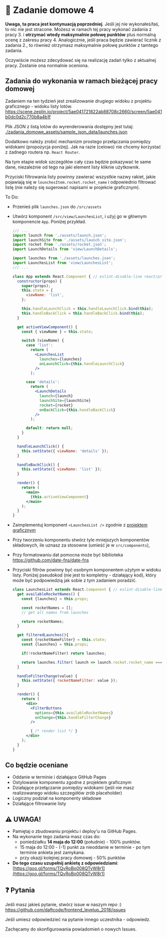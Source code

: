 # 📖 Zadanie domowe 4

**Uwaga, ta praca jest kontynuacją poprzedniej**. Jeśli jej nie wykonałeś/łaś, to nic nie jest stracone. Możesz w ramach tej pracy wykonać zadania z pracy 3. i **otrzymać wtedy maksymalnie połowę punktów** plus normalną ocenę z zakresu pracy 4. Analogicznie, jeśli praca będzie zawierać licznik z zadania 2., to również otrzymasz maksymalnie połowę punktów z tamtego zadania.

Oczywiście możesz zdecydować się na realizację zadań tylko z aktualnej pracy. Zostanie ona normalnie oceniona.



## Zadania do wykonania w ramach bieżącej pracy domowej

Zadaniem na ten tydzień jest zrealizowanie drugiego widoku z projektu graficznego - widoku listy lotów.
https://scene.zeplin.io/project/5ae041721822ab88708c2660/screen/5ae041b0dc0d2c770b8a4b1f

Plik JSON z listą lotów do wyrenderowania dostępny jest tutaj: [./zadania_domowe_assets/sample_json_data/launches.json](./zadania_domowe_assets/sample_json_data/launches.json)

Dodatkowo należy zrobić mechanizm prostego przełączania pomiędzy widokami (propozycja poniżej). Jak na razie (celowo) nie chcemy korzystać z żadnego routera np. `React Router`.

Na tym etapie widok szczegółów cały czas będzie pokazywać te same dane, niezależnie od tego na jaki element listy kliknie użytkownik.

Przyciski filtrowania listy powinny zawierać wszystkie nazwy rakiet, jakie pojawiają się w `lounchesItem.rocket.rocket_name` i odpowiednio filtrować listę (nie należy się sugerować napisami w projekcie graficznym).

To Do:
* Przenieś plik `launches.json` do `/src/assets`
* Utwórz komponent `/src/view/LaunchesList`, i użyj go w głównym komponencie `App`. Poniżej przykład.
  ```jsx
  /// ...
  import launch from './assets/launch.json';
  import launchSite from './assets/launch_site.json';
  import rocket from './assets/rocket.json';
  import LaunchDetails from 'view/LaunchDetails';

  import launches from './assets/launches.json';
  import LaunchesList from 'view/LaunchesList';
  /// ...

  class App extends React.Component { // eslint-disable-line react/prefer-stateless-function
    constructor(props) {
      super(props);
      this.state = {
        viewName: 'list',
      };

      this.handleLaunchClick = this.handleLaunchClick.bind(this);
      this.handleBackClick = this.handleBackClick.bind(this);
    }

    get activeViewComponent() {
      const { viewName } = this.state;

      switch (viewName) {
        case 'list':
          return (
            <LaunchesList
              launches={launches}
              onLaunchClick={this.handleLaunchClick}
            />
          );

        case 'details':
          return (
            <LaunchDetails
              launch={launch}
              launchSite={launchSite}
              rocket={rocket}
              onBackClick={this.handleBackClick}
            />
          );

        default: return null;
      }
    }

    handleLaunchClick() {
      this.setState({ viewName: 'details' });
    }

    handleBackClick() {
      this.setState({ viewName: 'list' });
    }

    render() {
      return (
        <main>
          {this.activeViewComponent}
        </main>
      );
    }
  }
  ```
* Zaimplementuj komponent `<LaunchesList />` zgodnie z [projektem graficznym](https://scene.zeplin.io/project/5ae041721822ab88708c2660/screen/5ae041b0dc0d2c770b8a4b1f)
* Przy tworzeniu komponentu stwórz tyle mniejszych komponentów składowych, ile uznasz za stosowne (umieść je w `src/components`),
* Przy formatowaniu dat pomocna może być bibliioteka https://github.com/date-fns/date-fns
* Przyciski filtrów powinny być osobnym komponentem użytym w widoku listy. Poniżej pseudokod (nie jest to kompletny - działający kod), który może być podpowiedzią jak sobie z tym zadaniem poradzić.

  ```jsx
  class LaunchesList extends React.Component { // eslint-disable-line react/prefer-stateless-function
    get availableRocketNames() {
      const {launches} = this.props;

      const rocketNames = [];
      // get all names from launches

      return rocketNames;
    }

    get filteredLaunches(){
      const {rocketNameFilter} = this.state;
      const {launches} = this.props;

      if(!rocketNameFilter) return launches;

      return launches.filter( launch => launch.rocket.rocket_name === rocketNameFilter );
    }

    handleFilterChange(value) {
      this.setState({ rocketNameFilter: value });
    }

    render() {
      return (
        <div>
          <FilterButtons
            options={this.availableRocketNames}
            onChange={this.handleFilterChange}
          />

          { /* render list */ }
        </div>
      );
    }
  }
  ```

## Co będzie oceniane

* Oddanie w terminie i działające GitHub Pages
* Ostylowanie komponentu zgodne z projektem graficznym
* Działające przełączanie pomiędzy widokami (jeśli nie masz realizowanego widoku szczegółów zrób placeholder)
* Logiczny podział na komponenty składowe
* Działające filtrowanie listy


## ⚠️ UWAGA!
- Pamiętaj o zbudowaniu projektu i deploy'u na GitHub Pages.
- Na wykonanie tego zadania masz czas do:
  - poniedziałku **14 maja do 12:00** (południe) - 100% punktów.
  - 15 maja do 12:00 - (-1) punkt za nieoddanie w terminie - po tym terminie ankieta jest zamykana.
  - przy okazji kolejnej pracy domowej - 50% punktów
- **Do tego czasu uzupełnij ankietę z odpowiedziami**: [https://goo.gl/forms/TQvRoBo008QTvW8r1](https://goo.gl/forms/TQvRoBo008QTvW8r1)


## ❓ Pytania

Jeśli masz jakieś pytanie, stwórz issue w naszym repo :)  https://github.com/daftcode/frontend_levelup_2018/issues

Jeśli umiesz odpowiedzieć na pytanie innego uczestnika - odpowiedz.

Zachęcamy do skonfigurowania powiadomień o nowych Issues.


